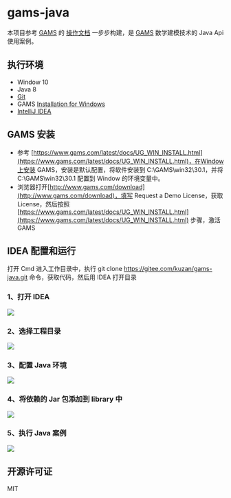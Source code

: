 # gams-java
本项目参考 [GAMS](https://www.gams.com/) 的 [操作文档](https://www.gams.com/latest/docs/API_JAVA_TUTORIAL.html) 一步步构建，是 [GAMS](https://www.gams.com/) 数学建模技术的 Java Api 使用案例。

## 执行环境
* Window 10
* Java 8
* [Git](https://git-scm.com/)
* GAMS [Installation for Windows](https://www.gams.com/latest/docs/UG_WIN_INSTALL.html)
* [IntelliJ IDEA](https://www.jetbrains.com/idea/)


## GAMS 安装
- 参考 [https://www.gams.com/latest/docs/UG_WIN_INSTALL.html](https://www.gams.com/latest/docs/UG_WIN_INSTALL.html)，在Window上安装 GAMS，安装是默认配置，将软件安装到 C:\GAMS\win32\30.1，并将 C:\GAMS\win32\30.1 配置到 Window 的环境变量中。
- 浏览器打开[http://www.gams.com/download](http://www.gams.com/download)，填写 Request a Demo License，获取 License，然后按照 [https://www.gams.com/latest/docs/UG_WIN_INSTALL.html](https://www.gams.com/latest/docs/UG_WIN_INSTALL.html) 步骤，激活 GAMS


## IDEA 配置和运行
打开 Cmd 进入工作目录中，执行 git clone https://gitee.com/kuzan/gams-java.git 命令，获取代码，然后用 IDEA 打开目录

### 1、打开 IDEA
![](https://tva1.sinaimg.cn/large/006tNbRwgy1gb0ihmt4ffj30li0deq2u.jpg)

### 2、选择工程目录
![](https://tva1.sinaimg.cn/large/006tNbRwgy1gb0iienu3xj30bp0akmx1.jpg)

### 3、配置 Java 环境
![](https://tva1.sinaimg.cn/large/006tNbRwgy1gb0iipx50wj30os0cnt8u.jpg)

### 4、将依赖的 Jar 包添加到 library 中
![](https://tva1.sinaimg.cn/large/006tNbRwgy1gb0ijag49pj30oy0rh0tg.jpg)

### 5、执行 Java 案例
![](https://tva1.sinaimg.cn/large/006tNbRwgy1gb0ik236auj312c0ri75b.jpg)



## 开源许可证
MIT